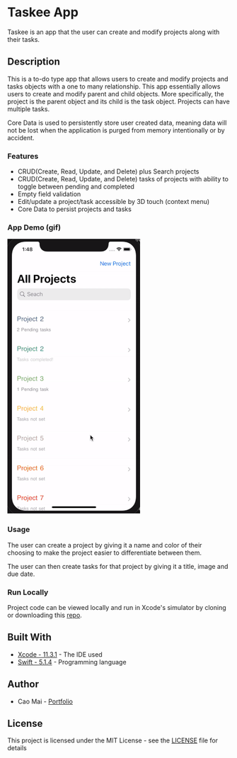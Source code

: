 # Taskee App
Taskee is an app that the user can create and modify projects along with their tasks. 

## Description
This is a to-do type app that allows users to create and modify projects and tasks objects with a one to many relationship. This app essentially allows users to create and modify parent and child objects. More specifically, the project is the parent object and its child is the task object. Projects can have multiple tasks. 

Core Data is used to persistently store user created data, meaning data will not be lost when the application is purged from memory intentionally or by accident. 

### Features 
* CRUD(Create, Read, Update, and Delete) plus Search projects 
* CRUD(Create, Read, Update, and Delete) tasks of projects with ability to toggle between pending and completed
* Empty field validation 
* Edit/update a project/task accessible by 3D touch (context menu)
* Core Data to persist projects and tasks 

### App Demo (gif)
![](Project%20Gif/Taskee1.gif)

### Usage
The user can create a project by giving it a name and color of their choosing to make the project easier to differentiate between them. 

The user can then create tasks for that project by giving it a title, image and due date.

### Run Locally
Project code can be viewed locally and run in Xcode's simulator by cloning or downloading this [repo](https://github.com/caocmai/taskee-app.git).

## Built With
* [Xcode - 11.3.1](https://developer.apple.com/xcode/) - The IDE used
* [Swift - 5.1.4](https://developer.apple.com/swift/) - Programming language

## Author
* Cao Mai - [Portfolio](https://www.makeschool.com/portfolio/Cao-Mai)

## License
This project is licensed under the MIT License - see the [LICENSE](LICENSE) file for details
